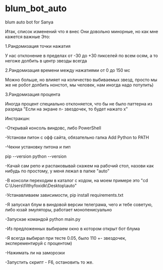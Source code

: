 # blum_bot_auto
blum auto bot for Sanya

Итак, список изменений что я внес
Они довольно минорные, но как мне кажется важные
Это:

1.Рандомизация точки нажатия

У нас отклонение в пределах от -30 до +30 пикселей по всем осям, а то негоже долбить в центр звезды всегда

2.Рандомизация времени между нажатиями от 0 до 150 мс

Можно больше, но влияет на количество выбиваемых звезд, просто мы же не робот долбить нонстоп, мы человек, нам иногда надо потупить)

3.Рандомизация процента

Иногда процент специально отклоняется, что бы не было паттерна из разряда "Если на экране n- звездочек, то будет нажато x"


Инстракшн:

-Открывай консоль виндовс, либо PowerShell

-Установи питон с офф сайта, обязательно галка Add Python to PATH

-Чекни установку питона и пип 

pip --version
python --version

-Качай сам репо и распаковывай скажем на рабочий стол, назови как нибудь по простому, у меня лежал в папке "auto"

-В консоли переходим в каталог с кодом, на моем примере это "cd C:\Users\filthyfoxidk\Desktop\auto"

-Устанавливаем зависимости, pip install requirements.txt

-Я запускал блум в виндовой версии телеграма, чего и тебе советую, либо юзай эмуляторы, работает монопенисуально 

-Запускае командой python main.py

-Из предложенных выбираем окно в котором открыт бот блума

-Я всегда выбирал при тесте 0.05, было 110 +- звездочек, эксперементируй с процентом)

-Нажимать ли на заморозки

-Запустить скрипт - F6, остановить то же.
